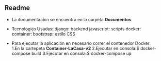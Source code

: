 ## Readme

- La documentacion se encuentra en la carpeta **Documentos**
- Tecnologias Usadas:
  django: backend
  javascript: scripts
  docker: container:
  bootstrap: estilo CSS
  
- Para ejecutar la aplicación en necesario correr el contenedor Docker:
    1.En la cartepeta **Container-LaCasa-v2**
    2.Ejecutar en consola:$ docker-compose build
    3.Ejecutar en consola:$ docker-compose up
